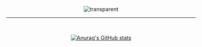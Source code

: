 
<div align=center>

![transparent](https://capsule-render.vercel.app/api?type=transparent&fontColor=703ee5&text=Lee%20Jeong-Dong&height=150&fontSize=60&desc=iOS%20Developer&descAlignY=85&descAlign=68)

<hr>
<br>


[![Anurag's GitHub stats](https://github-readme-stats.vercel.app/api?username=ljdongz&show_icons=true&theme=solarized-light)](https://github.com/anuraghazra/github-readme-stats)

</div>

<!--
**ljdongz/ljdongz** is a ✨ _special_ ✨ repository because its `README.md` (this file) appears on your GitHub profile.

Here are some ideas to get you started:

- 🔭 I’m currently working on ...
- 🌱 I’m currently learning ...
- 👯 I’m looking to collaborate on ...
- 🤔 I’m looking for help with ...
- 💬 Ask me about ...
- 📫 How to reach me: ...
- 😄 Pronouns: ...
- ⚡ Fun fact: ...
-->
